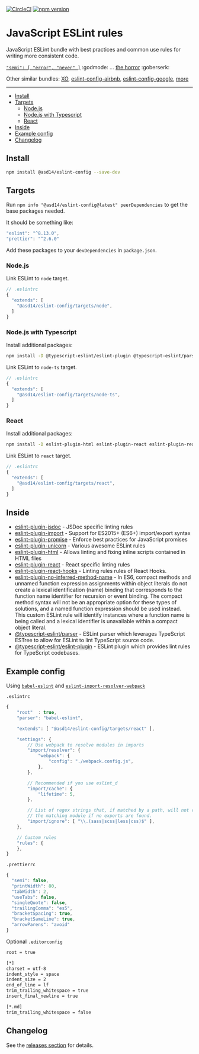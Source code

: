 <!-- markdownlint-disable first-line-h1 line-length -->

[![CircleCI](https://circleci.com/gh/asd-xiv/eslint-config.svg?style=svg)](https://circleci.com/gh/asd-xiv/eslint-config)
[![npm version](https://badge.fury.io/js/%40asd14%2Feslint-config.svg)](https://badge.fury.io/js/%40asd14%2Feslint-config)

# JavaScript ESLint rules

JavaScript ESLint bundle with best practices and common use rules for writing
more consistent code.

[`"semi": [ "error", "never" ]`](http://eslint.org/docs/rules/semi) :godmode:
...
[the horror](http://blog.izs.me/post/2353458699/an-open-letter-to-javascript-leaders-regarding)
:goberserk:

Other similar bundles: [XO](https://www.npmjs.com/package/xo),
[eslint-config-airbnb](https://www.npmjs.com/package/eslint-config-airbnb),
[eslint-config-google](https://github.com/google/eslint-config-google),
[more](https://www.npmjs.com/search?q=+eslint-config-)

---

<!-- vim-markdown-toc GFM -->

- [Install](#install)
- [Targets](#targets)
  - [Node.js](#nodejs)
  - [Node.js with Typescript](#nodejs-with-typescript)
  - [React](#react)
- [Inside](#inside)
- [Example config](#example-config)
- [Changelog](#changelog)

<!-- vim-markdown-toc -->

## Install

```bash
npm install @asd14/eslint-config --save-dev
```

## Targets

Run `npm info "@asd14/eslint-config@latest" peerDependencies` to get the base
packages needed.

It should be something like:

```javascript
"eslint": "^8.13.0",
"prettier": "^2.6.0"
```

Add these packages to your `devDependencies` in `package.json`.

### Node.js

Link ESLint to `node` target.

```javascript
// .eslintrc
{
  "extends": [
    "@asd14/eslint-config/targets/node",
  ]
}
```

### Node.js with Typescript

Install additional packages:

```bash
npm install -D @typescript-eslint/eslint-plugin @typescript-eslint/parser typescript
```

Link ESLint to `node-ts` target.

```javascript
// .eslintrc
{
  "extends": [
    "@asd14/eslint-config/targets/node-ts",
  ]
}
```

### React

Install additional packages:

```bash
npm install -D eslint-plugin-html eslint-plugin-react eslint-plugin-react-hooks
```

Link ESLint to `react` target.

```javascript
// .eslintrc
{
  "extends": [
    "@asd14/eslint-config/targets/react",
  ]
}
```

## Inside

- [eslint-plugin-jsdoc](https://github.com/gajus/eslint-plugin-jsdoc) - JSDoc
  specific linting rules
- [eslint-plugin-import](https://www.npmjs.org/package/eslint-plugin-import) -
  Support for ES2015+ (ES6+) import/export syntax
- [eslint-plugin-promise](https://www.npmjs.org/package/eslint-plugin-promise) -
  Enforce best practices for JavaScript promises
- [eslint-plugin-unicorn](https://www.npmjs.org/package/eslint-plugin-unicorn) -
  Various awesome ESLint rules
- [eslint-plugin-html](https://www.npmjs.org/package/eslint-plugin-html) -
  Allows linting and fixing inline scripts contained in HTML files
- [eslint-plugin-react](https://www.npmjs.org/package/eslint-plugin-react) -
  React specific linting rules
- [eslint-plugin-react-hooks](https://www.npmjs.com/package/eslint-plugin-react-hooks) -
  Linting rules rules of React Hooks.
- [eslint-plugin-no-inferred-method-name](https://www.npmjs.org/package/eslint-plugin-no-inferred-method-name) -
  In ES6, compact methods and unnamed function expression assignments within
  object literals do not create a lexical identification (name) binding that
  corresponds to the function name identifier for recursion or event binding.
  The compact method syntax will not be an appropriate option for these types of
  solutions, and a named function expression should be used instead. This custom
  ESLint rule will identify instances where a function name is being called and
  a lexical identifier is unavailable within a compact object literal.
- [@typescript-eslint/parser](https://github.com/typescript-eslint/typescript-eslint/tree/master/packages/parser) -
  ESLint parser which leverages TypeScript ESTree to allow for ESLint to lint
  TypeScript source code.
- [@typescript-eslint/eslint-plugin](https://github.com/typescript-eslint/typescript-eslint/tree/master/packages/eslint-plugin) -
  ESLint plugin which provides lint rules for TypeScript codebases.

## Example config

Using [`babel-eslint`](https://github.com/babel/babel-eslint) and
[`eslint-import-resolver-webpack`](https://www.npmjs.com/package/eslint-import-resolver-webpack)

`.eslintrc`

```js
{
    "root"  : true,
    "parser": "babel-eslint",

    "extends": [ "@asd14/eslint-config/targets/react" ],

    "settings": {
        // Use webpack to resolve modules in imports
        "import/resolver": {
            "webpack": {
                "config": "./webpack.config.js",
            },
        },

        // Recommended if you use eslint_d
        "import/cache": {
            "lifetime": 5,
        },

        // List of regex strings that, if matched by a path, will not report
        // the matching module if no exports are found.
        "import/ignore": [ "\\.(sass|scss|less|css)$" ],
    },

    // Custom rules
    "rules": {
    },
}
```

`.prettierrc`

```js
{
  "semi": false,
  "printWidth": 80,
  "tabWidth": 2,
  "useTabs": false,
  "singleQuote": false,
  "trailingComma": "es5",
  "bracketSpacing": true,
  "bracketSameLine": true,
  "arrowParens": "avoid"
}
```

Optional `.editorconfig`

```bash
root = true

[*]
charset = utf-8
indent_style = space
indent_size = 2
end_of_line = lf
trim_trailing_whitespace = true
insert_final_newline = true

[*.md]
trim_trailing_whitespace = false
```

## Changelog

See the [releases section](https://github.com/asd14-xyz/eslint-config/releases)
for details.
